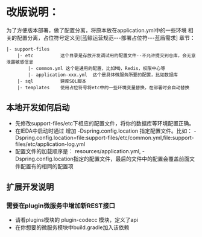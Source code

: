 # 改版说明：

为了方便版本部署，做了配置分离，将原本放在application.yml中的一些环境
相关的配置分离，占位符号定义见[蓝鲸运营规范---部署占位符---蓝盾需求] 章节：

```
|- support-files
    |- etc          这个目录是存放开发调试用的配置文件--不允许提交到仓库，会无意泄露敏感信息
        |- common.yml 这个是通用的配置，比如MQ，Redis，权限中心等
        |- application-xxx.yml  这个是具体微服务所要的配置，比如数据库
    |- sql          建库SQL脚本
    |- templates    使用占位符号将etc中的一些环境变量替换，在部署时会自动替换
```
## 本地开发如何启动
- 先修改support-files/etc下相应的配置文件，将你的数据库等环境配置正确。
- 在IEDA中启动时通过 增加 -Dspring.config.location 指定配置文件。比如：
 -Dspring.config.location=file:support-files/etc/common.yml,file:support-files/etc/application-log.yml
- 配置文件的加载顺序是： resources/application.yml, -Dspring.config.location指定的配置文件，最后的文件中的配置会覆盖前面文件配置有的相同的配置项


## 扩展开发说明

### 需要在plugin微服务中增加新REST接口

- 请看plugins模块的 plugin-codecc 模块，定义了api
- 在你想要的微服务模块中build.gradle加入该依赖
